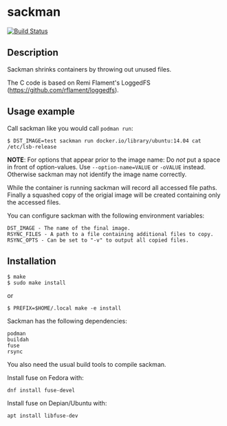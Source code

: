 # sackman

[![Build Status](https://travis-ci.org/ak-1/sackman.svg?branch=master)](https://travis-ci.org/ak-1/sackman)

## Description

Sackman shrinks containers by throwing out unused files.

The C code is based on Remi Flament's LoggedFS (https://github.com/rflament/loggedfs).

## Usage example

Call sackman like you would call `podman run`:

    $ DST_IMAGE=test sackman run docker.io/library/ubuntu:14.04 cat /etc/lsb-release

**NOTE**: For options that appear prior to the image name:
Do *not* put a space in front of option-values. Use `--option-name=VALUE` or `-oVALUE` instead.
Otherwise sackman may not identify the image name correctly.

While the container is running sackman will record all accessed file paths.
Finally a squashed copy of the origial image will be created containing only the accessed files.

You can configure sackman with the following environment variables:

    DST_IMAGE - The name of the final image.
    RSYNC_FILES - A path to a file containing additional files to copy.
    RSYNC_OPTS - Can be set to "-v" to output all copied files.

## Installation

    $ make
    $ sudo make install
or

    $ PREFIX=$HOME/.local make -e install

Sackman has the following dependencies:

    podman
    buildah
    fuse
    rsync

You also need the usual build tools to compile sackman.

Install fuse on Fedora with:

    dnf install fuse-devel

Install fuse on Depian/Ubuntu with:

    apt install libfuse-dev

